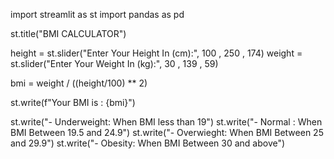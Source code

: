
import streamlit as st 
import pandas as pd

st.title("BMI CALCULATOR")

height = st.slider("Enter Your Height In (cm):", 100 , 250 , 174)
weight = st.slider("Enter Your Weight In (kg):", 30 , 139 , 59)

bmi = weight / ((height/100) ** 2)

st.write(f"Your BMI is : {bmi}")

st.write("- Underweight: When BMI less than 19")
st.write("- Normal : When BMI Between 19.5 and 24.9")
st.write("- Overwieght: When BMI Between 25 and 29.9")
st.write("- Obesity: When BMI Between 30 and above")
